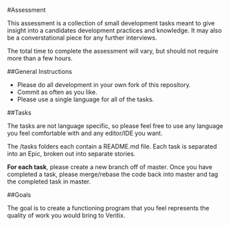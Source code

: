 #Assessment

This assessment is a collection of small development tasks meant to give insight into a candidates development practices and knowledge. It may also be a converstational piece for any further interviews. 

The total time to complete the assessment will vary, but should not require more than a few hours.

##General Instructions

* Please do all development in your own fork of this repository. 
* Commit as often as you like.
* Please use a single language for all of the tasks.
 
##Tasks

The tasks are not language specific, so please feel free to use any language you feel comfortable with and any editor/IDE you want.

The /tasks folders each contain a README.md file. Each task is separated into an Epic, broken out into separate stories.

**For each task**, please create a new branch off of master. Once you have completed a task, please merge/rebase the code back into master and tag the completed task in master.

##Goals

The goal is to create a functioning program that you feel represents the quality of work you would bring to Veritix.




